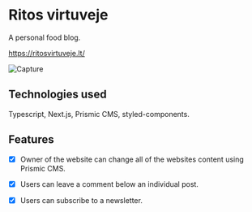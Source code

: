 # Ritos virtuveje

A personal food blog. 

https://ritosvirtuveje.lt/

![Capture](https://user-images.githubusercontent.com/25966281/114925023-400e4900-9e37-11eb-9a2f-71e312285e83.PNG)

## Technologies used

Typescript, Next.js, Prismic CMS, styled-components.

## Features

-   [x] Owner of the website can change all of the websites content using Prismic CMS.
-   [x] Users can leave a comment below an individual post.
-   [x] Users can subscribe to a newsletter.

